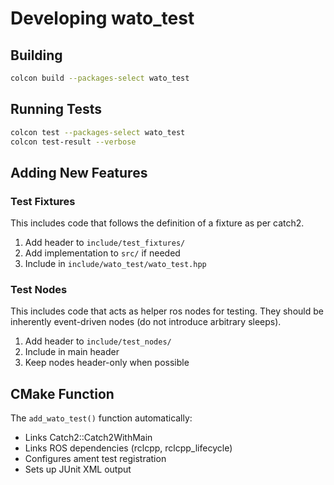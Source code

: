 # Developing wato_test

## Building

```bash
colcon build --packages-select wato_test
```

## Running Tests

```bash
colcon test --packages-select wato_test
colcon test-result --verbose
```

## Adding New Features

### Test Fixtures
This includes code that follows the definition of a fixture as per catch2.

1. Add header to `include/test_fixtures/`
2. Add implementation to `src/` if needed
3. Include in `include/wato_test/wato_test.hpp`

### Test Nodes
This includes code that acts as helper ros nodes for testing. They should be inherently event-driven nodes (do not introduce arbitrary sleeps).

1. Add header to `include/test_nodes/`
2. Include in main header
3. Keep nodes header-only when possible

## CMake Function

The `add_wato_test()` function automatically:
- Links Catch2::Catch2WithMain
- Links ROS dependencies (rclcpp, rclcpp_lifecycle)
- Configures ament test registration
- Sets up JUnit XML output
